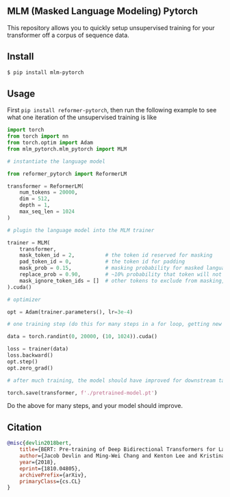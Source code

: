 ## MLM (Masked Language Modeling) Pytorch

This repository allows you to quickly setup unsupervised training for your transformer off a corpus of sequence data.

## Install

```bash
$ pip install mlm-pytorch
```

## Usage

First `pip install reformer-pytorch`, then run the following example to see what one iteration of the unsupervised training is like

```python
import torch
from torch import nn
from torch.optim import Adam
from mlm_pytorch.mlm_pytorch import MLM

# instantiate the language model

from reformer_pytorch import ReformerLM

transformer = ReformerLM(
    num_tokens = 20000,
    dim = 512,
    depth = 1,
    max_seq_len = 1024
)

# plugin the language model into the MLM trainer

trainer = MLM(
    transformer,
    mask_token_id = 2,          # the token id reserved for masking
    pad_token_id = 0,           # the token id for padding
    mask_prob = 0.15,           # masking probability for masked language modeling
    replace_prob = 0.90,        # ~10% probability that token will not be masked, but included in loss, as detailed in the epaper
    mask_ignore_token_ids = []  # other tokens to exclude from masking, include the [cls] and [sep] here
).cuda()

# optimizer

opt = Adam(trainer.parameters(), lr=3e-4)

# one training step (do this for many steps in a for loop, getting new `data` each time)

data = torch.randint(0, 20000, (10, 1024)).cuda()

loss = trainer(data)
loss.backward()
opt.step()
opt.zero_grad()

# after much training, the model should have improved for downstream tasks

torch.save(transformer, f'./pretrained-model.pt')
```

Do the above for many steps, and your model should improve.

## Citation

```bibtex
@misc{devlin2018bert,
    title={BERT: Pre-training of Deep Bidirectional Transformers for Language Understanding},
    author={Jacob Devlin and Ming-Wei Chang and Kenton Lee and Kristina Toutanova},
    year={2018},
    eprint={1810.04805},
    archivePrefix={arXiv},
    primaryClass={cs.CL}
}
```
